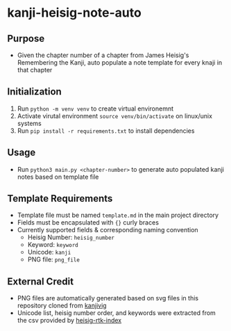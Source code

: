 # kanji-heisig-note-auto

## Purpose
- Given the chapter number of a chapter from James Heisig's Remembering the Kanji, auto populate a note template for every knaji in that chapter

## Initialization
1. Run `python -m venv venv` to create virtual environemnt
2. Activate virutal environment `source venv/bin/activate` on linux/unix systems
3. Run `pip install -r requirements.txt` to install dependencies

## Usage
- Run `python3 main.py <chapter-number>` to generate auto populated kanji notes based on template file

## Template Requirements
- Template file must be named `template.md` in the main project directory
- Fields must be encapsulated with `{}` curly braces
- Currently supported fields & corresponding naming convention
    - Heisig Number: `heisig_number`
    - Keyword: `keyword`
    - Unicode: `kanji`
    - PNG file: `png_file`

## External Credit
- PNG files are automatically generated based on svg files in this repository cloned from [kanjivig](https://github.com/KanjiVG/kanjivg)
- Unicode list, heisig number order, and keywords were extracted from the csv provided by [heisig-rtk-index](https://github.com/cyphar/heisig-rtk-index)